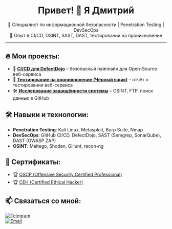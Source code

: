 <h1 align="center">Привет! 👋 Я Дмитрий</h1>
<p align="center">
  🔹 Специалист по информационной безопасности | Penetration Testing | DevSecOps <br>
  🔹 Опыт в CI/CD, OSINT, SAST, DAST, тестировании на проникновение
</p>

---

## 🔥 Мои проекты:
- 🚀 [**CI/CD для DefectDojo**](https://github.com/usd877/DevSecOps) – безопасный пайплайн для Open-Source веб-сервиса  
- 🔎 [**Тестирование на проникновение (Чёрный ящик)**](https://github.com/usd877/Penetration-Testing) – отчёт о тестировании веб-сервиса  
- 🛠 [**Исследование защищённости системы**](https://github.com/username/security-research) – OSINT, FTP, поиск данных в GitHub  

## 🛠 Навыки и технологии:
- **Penetration Testing**: Kali Linux, Metasploit, Burp Suite, Nmap  
- **DevSecOps**: GitHub CI/CD, DefectDojo, SAST (Semgrep, SonarQube), DAST (OWASP ZAP)  
- **OSINT**: Maltego, Shodan, GHunt, recon-ng  

## 📜 Сертификаты:
- 🏆 [OSCP (Offensive Security Certified Professional)](https://www.offensive-security.com)  
- 🏆 [CEH (Certified Ethical Hacker)](https://www.eccouncil.org/programs/certified-ethical-hacker-ceh/)  

## 📫 Связаться со мной:
[![Telegram](https://img.shields.io/badge/-Telegram-26A5E4?style=flat&logo=telegram&logoColor=white)](https://t.me/evildmitry)  
[![Email](https://img.shields.io/badge/-usd877@gmail.com-D14836?style=flat&logo=gmail&logoColor=white)](mailto:usd877@gmail.com)
